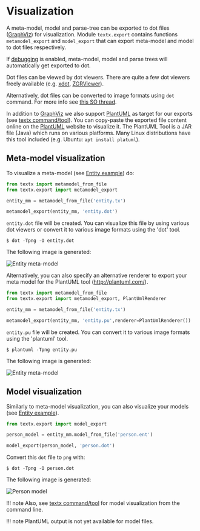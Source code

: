 # Visualization

A meta-model, model and parse-tree can be exported to dot files
([GraphViz](http://www.graphviz.org/)) for visualization. Module `textx.export`
contains functions `metamodel_export` and `model_export` that can export
meta-model and model to dot files respectively.

If [debugging](debugging.md) is enabled, meta-model, model and parse trees will
automatically get exported to dot.

Dot files can be viewed by dot viewers.  There are quite a few dot viewers
freely available (e.g. [xdot](https://github.com/jrfonseca/xdot.py),
[ZGRViewer](http://zvtm.sourceforge.net/zgrviewer.html)).

Alternatively, dot files can be converted to image formats using `dot` command.
For more info see [this SO thread](http://stackoverflow.com/questions/1494492/graphviz-how-to-go-from-dot-to-a-graph).

In addition to [GraphViz](http://www.graphviz.org/) 
we also support [PlantUML](http://plantuml.com/) as 
target for our exports (see [textx command/tool](textx_command.md)).
You can copy-paste the exported file content
online on the [PlantUML](http://plantuml.com/) website to
visualize it. The PlantUML Tool is a JAR file (Java) which runs on various platforms.
Many Linux distributions have this tool included (e.g. Ubuntu:
```apt install platuml```).



## Meta-model visualization

To visualize a meta-model (see [Entity
example](https://github.com/textX/textX/tree/master/examples/Entity))
do:

```python
from textx import metamodel_from_file
from textx.export import metamodel_export

entity_mm = metamodel_from_file('entity.tx')

metamodel_export(entity_mm, 'entity.dot')
```

`entity.dot` file will be created. You can visualize this file by using various
dot viewers or convert it to various image formats using the 'dot' tool.

    $ dot -Tpng -O entity.dot

The following image is generated:

![Entity meta-model](https://raw.githubusercontent.com/textX/textX/master/examples/Entity/dotexport/entity_meta.dot.png)

Alternatively, you can also specify an alternative renderer to export your 
meta model for the PlantUML tool (http://plantuml.com/).

```python
from textx import metamodel_from_file
from textx.export import metamodel_export, PlantUmlRenderer

entity_mm = metamodel_from_file('entity.tx')

metamodel_export(entity_mm, 'entity.pu',renderer=PlantUmlRenderer())
```

`entity.pu` file will be created. You can convert it to various image 
formats using the 'plantuml' tool.

    $ plantuml -Tpng entity.pu

The following image is generated:

![Entity meta-model](https://raw.githubusercontent.com/textX/textX/master/examples/Entity/dotexport/entity_meta_platuml.png)


## Model visualization

Similarly to meta-model visualization, you can also visualize your models (see [Entity
example](https://github.com/textX/textX/tree/master/examples/Entity)).

```python
from textx.export import model_export

person_model = entity_mm.model_from_file('person.ent')

model_export(person_model, 'person.dot')
```


Convert this `dot` file to `png` with:

    $ dot -Tpng -O person.dot

The following image is generated:

![Person model](https://raw.githubusercontent.com/textX/textX/master/examples/Entity/dotexport/person.dot.png)



!!! note
    Also, see [textx command/tool](textx_command.md) for model visualization
    from the command line.

!!! note
    PlantUML output is not yet available for model files.

